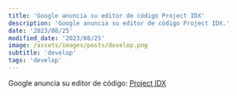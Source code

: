 ```yaml
---
title: 'Google anuncia su editor de código Project IDX'
description: 'Google anuncia su editor de código Project IDX.'
date: '2023/08/25'
modified_date: '2023/08/25'
image: /assets/images/posts/develop.png
subtitle: 'develop'
tags: 'develop'
---
```


Google anuncia su editor de código: [Project IDX](https://idx.dev/)
